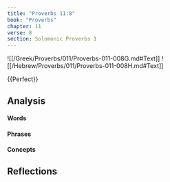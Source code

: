 ```yaml
---
title: "Proverbs 11:8"
book: "Proverbs"
chapter: 11
verse: 8
section: Solomonic Proverbs 1
---
```

![[/Greek/Proverbs/011/Proverbs-011-008G.md#Text]]
![[/Hebrew/Proverbs/011/Proverbs-011-008H.md#Text]]

{{Perfect}}

## Analysis

#### Words

#### Phrases

#### Concepts

## Reflections
